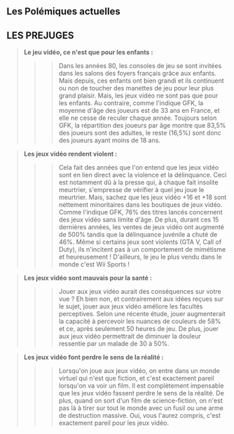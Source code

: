 ## Les Polémiques actuelles









## LES PREJUGES

> **Le jeu vidéo, ce n'est que pour les enfants :**
>>> Dans les années 80, les consoles de jeu se sont invitées dans les salons des foyers français grâce aux enfants. Mais depuis, ces enfants ont bien grandi et ils continuent ou non de toucher des manettes de jeu pour leur plus grand plaisir. Mais, les jeux vidéo ne sont pas que pour les enfants. Au contraire, comme l'indique GFK, la moyenne d'âge des joueurs est de 33 ans en France, et elle ne cesse de reculer chaque année. Toujours selon GFK, la répartition des joueurs par âge montre que 83,5% des joueurs sont des adultes, le reste (16,5%) sont donc des joueurs ayant moins de 18 ans.

> **Les jeux vidéo rendent violent :**
>>> Cela fait des années que l'on entend que les jeux vidéo sont en lien direct avec la violence et la délinquance. Ceci est notamment dû à la presse qui, à chaque fait insolite meurtrier, s'empresse de vérifier à quel jeu joue le meurtrier. Mais, sachez que les jeux vidéo +16 et +18 sont nettement minoritaires dans les boutiques de jeux vidéo. Comme l'indique GFK, 76% des titres lancés concernent des jeux vidéo sans limite d'âge. De plus, durant ces 15 dernières années, les ventes de jeux vidéo ont augmenté de 500% tandis que la délinquance juvénile a chuté de 46%. Même si certains jeux sont violents (GTA V, Call of Duty), ils n'incitent pas à un comportement de mimétisme et heureusement ! D'ailleurs, le jeu le plus vendu dans le monde c'est Wii Sports !

> **Les jeux vidéo sont mauvais pour la santé :**
>>> Jouer aux jeux vidéo aurait des conséquences sur votre vue ? Eh bien non, et contrairement aux idées reçues sur le sujet, jouer aux jeux vidéo améliore les facultés perceptives. Selon une récente étude, jouer augmenterait la capacité à percevoir les nuances de couleurs de 58% et ce, après seulement 50 heures de jeu. De plus, jouer aux jeux vidéo permettrait de diminuer la douleur ressentie par un malade de 30 à 50%.

> **Les jeux vidéo font perdre le sens de la réalité :**
>>> Lorsqu'on joue aux jeux vidéo, on entre dans un monde virtuel qui n'est que fiction, et c'est exactement pareil lorsqu'on va voir un film. Il est complètement impensable que les jeux vidéo fassent perdre le sens de la réalité. De plus, quand on sort d'un film de science-fiction, on n'est pas là à tirer sur tout le monde avec un fusil ou une arme de destruction massive. Oui, vous l'aurez compris, c'est exactement pareil pour les jeux vidéo.